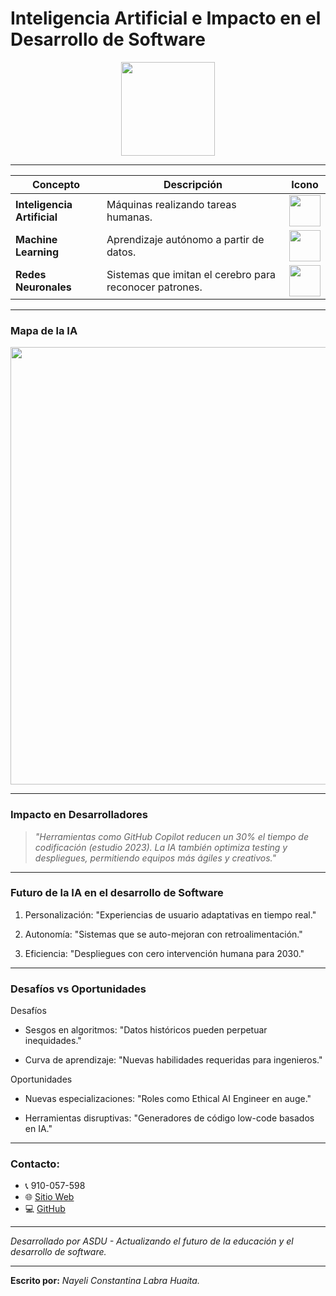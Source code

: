 # Inteligencia Artificial e Impacto en el Desarrollo de Software 
<div align="center">
    <img src="https://avatars.githubusercontent.com/u/115342537?s=200&v=4" width="150" height="150">
</div>

---

| Concepto               | Descripción                                                                 | Icono                     |  
|------------------------|-----------------------------------------------------------------------------|---------------------------|  
| **Inteligencia Artificial** | Máquinas realizando tareas humanas.                                        | <img src="https://static.vecteezy.com/system/resources/previews/032/505/082/non_2x/artificial-intelligence-icon-design-free-png.png" width="50" height="50"> |  
| **Machine Learning**    | Aprendizaje autónomo a partir de datos.                                    | <img src="https://cdn.iconscout.com/icon/premium/png-512-thumb/machine-learning-13-902561.png" width="50" height="50"> |  
| **Redes Neuronales**    | Sistemas que imitan el cerebro para reconocer patrones.                    | <img src="https://cdn-icons-png.flaticon.com/512/6994/6994480.png" width="50" height="50"> |  

---

### **Mapa de la IA**  
<div align="center">
    <img src="https://cdn.computerhoy.com/sites/navi.axelspringer.es/public/media/image/2023/11/machine-learning-vs-deep-learning-3213182.jpg?tf=640x" width="700">
</div>

---

### **Impacto en Desarrolladores**

> *"Herramientas como GitHub Copilot reducen un 30% el tiempo de codificación (estudio 2023). La IA también optimiza testing y despliegues, permitiendo equipos más ágiles y creativos."*

---

### **Futuro de la IA en el desarrollo de Software**
1. Personalización: "Experiencias de usuario adaptativas en tiempo real."

2. Autonomía: "Sistemas que se auto-mejoran con retroalimentación."

3. Eficiencia: "Despliegues con cero intervención humana para 2030."

---

### **Desafíos vs Oportunidades**
Desafíos
* Sesgos en algoritmos: "Datos históricos pueden perpetuar inequidades."

* Curva de aprendizaje: "Nuevas habilidades requeridas para ingenieros."

Oportunidades
* Nuevas especializaciones: "Roles como Ethical AI Engineer en auge."

* Herramientas disruptivas: "Generadores de código low-code basados en IA."

---

### **Contacto:**

- 📞 910-057-598
- 🌐 [Sitio Web]([https://elbunker.netlifg.app](https://asdu.onrender.com/asdu))
- 💻 [GitHub](https://github.com/asdu0)

---
*Desarrollado por ASDU - Actualizando el futuro de la educación y el desarrollo de software.*
___
**Escrito por:** *Nayeli Constantina Labra Huaita.*
